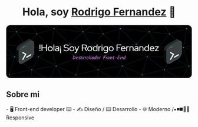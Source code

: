 <div align="center">
<h1 align="center" >Hola, soy <a href="https://rodrigofernandez.vercel.app/">Rodrigo Fernandez</a> 👋</h1>
</div>
<img src="./img/github-header-image.png" alt="portada" border="0">

<h2>Sobre mi</h2>
- 🖥️ Front-end developer ⌨️
- ✍️ Diseño / ⌨️ Desarrollo
- 🌐 Moderno /▪️◾◼️🔳📲Responsive


